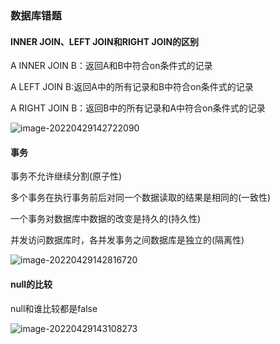 ### 数据库错题



#### INNER JOIN、LEFT JOIN和RIGHT JOIN的区别

A INNER JOIN B：返回A和B中符合on条件式的记录

A LEFT JOIN B:返回A中的所有记录和B中符合on条件式的记录

A RIGHT JOIN B：返回B中的所有记录和A中符合on条件式的记录

![image-20220429142722090](C:\Users\鹤\AppData\Roaming\Typora\typora-user-images\image-20220429142722090.png)

#### 事务

事务不允许继续分割(原子性)

多个事务在执行事务前后对同一个数据读取的结果是相同的(一致性)

一个事务对数据库中数据的改变是持久的(持久性)

并发访问数据库时，各并发事务之间数据库是独立的(隔离性)

![image-20220429142816720](C:\Users\鹤\AppData\Roaming\Typora\typora-user-images\image-20220429142816720.png)

#### null的比较

null和谁比较都是false

![image-20220429143108273](C:\Users\鹤\AppData\Roaming\Typora\typora-user-images\image-20220429143108273.png)